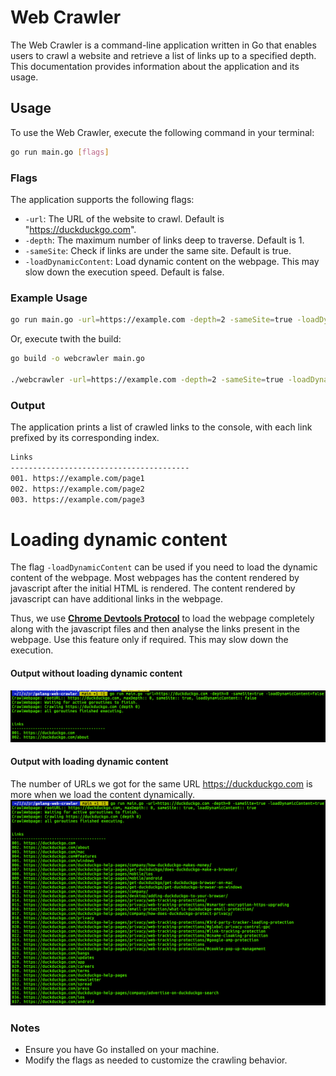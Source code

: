 # Web Crawler
The Web Crawler is a command-line application written in Go that enables users to crawl a website and retrieve a list of links up to a specified depth. This documentation provides information about the application and its usage.

## Usage
To use the Web Crawler, execute the following command in your terminal:
```bash
go run main.go [flags]
```

### Flags
The application supports the following flags:
- `-url`: The URL of the website to crawl. Default is "https://duckduckgo.com".
- `-depth`: The maximum number of links deep to traverse. Default is 1.
- `-sameSite`: Check if links are under the same site. Default is true.
- `-loadDynamicContent`: Load dynamic content on the webpage. This may slow down the execution speed. Default is false.

### Example Usage
```bash
go run main.go -url=https://example.com -depth=2 -sameSite=true -loadDynamicContent=false
```

Or, execute twith the build:
```bash
go build -o webcrawler main.go

./webcrawler -url=https://example.com -depth=2 -sameSite=true -loadDynamicContent=false
```

### Output
The application prints a list of crawled links to the console, with each link prefixed by its corresponding index.

```bash
Links
----------------------------------------
001. https://example.com/page1
002. https://example.com/page2
003. https://example.com/page3

```

# Loading dynamic content
The flag `-loadDynamicContent` can be used if you need to load the dynamic content of the webpage. Most webpages has the content rendered by javascript after the initial HTML is rendered. The content rendered by javascript can have additional links in the webpage.

Thus, we use **[Chrome Devtools Protocol](https://chromedevtools.github.io/devtools-protocol/)** to load the webpage completely along with the javascript files and then analyse the links present in the webpage. Use this feature only if required. This may slow down the execution.

#### Output without loading dynamic content
![img.png](public/img.png)

#### Output with loading dynamic content
The number of URLs we got for the same URL https://duckduckgo.com is more when we load the content dynamically.
![img_1.png](public/img_1.png)

### Notes
- Ensure you have Go installed on your machine.
- Modify the flags as needed to customize the crawling behavior.


